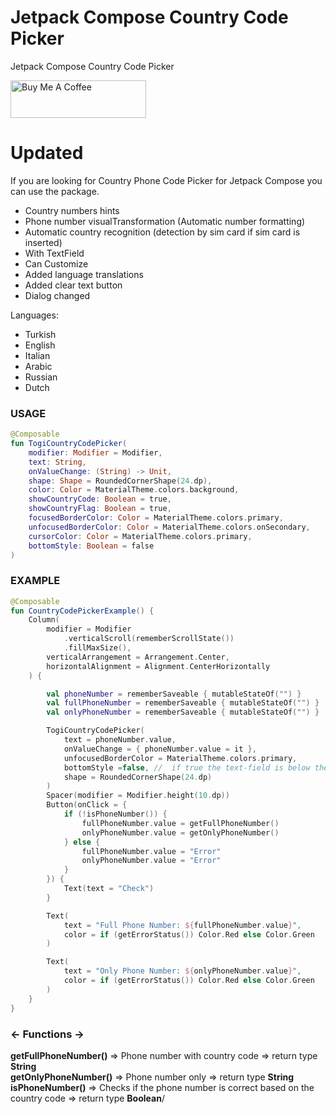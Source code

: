 # Jetpack Compose Country Code Picker

Jetpack Compose Country Code Picker

<a href="https://www.buymeacoffee.com/mcode" target="_blank"><img src="https://cdn.buymeacoffee.com/buttons/v2/default-yellow.png" alt="Buy Me A Coffee" style="height: 60px !important;width: 217px !important;" ></a>

<h1>Updated</h1>

If you are looking for Country Phone Code Picker for Jetpack Compose you can use the package.

* Country numbers hints
* Phone number visualTransformation (Automatic number formatting)
* Automatic country recognition (detection by sim card if sim card is inserted)
* With TextField
* Can Customize
* Added language translations
* Added clear text button
* Dialog changed

Languages:

* Turkish
* English
* Italian
* Arabic
* Russian
* Dutch




<h3> USAGE </h3>

```kotlin
@Composable
fun TogiCountryCodePicker(
    modifier: Modifier = Modifier,
    text: String,
    onValueChange: (String) -> Unit,
    shape: Shape = RoundedCornerShape(24.dp),
    color: Color = MaterialTheme.colors.background,
    showCountryCode: Boolean = true,
    showCountryFlag: Boolean = true,
    focusedBorderColor: Color = MaterialTheme.colors.primary,
    unfocusedBorderColor: Color = MaterialTheme.colors.onSecondary,
    cursorColor: Color = MaterialTheme.colors.primary,
    bottomStyle: Boolean = false
)

```  

<h3> EXAMPLE </h3>


```kotlin
@Composable
fun CountryCodePickerExample() {
    Column(
        modifier = Modifier
            .verticalScroll(rememberScrollState())
            .fillMaxSize(),
        verticalArrangement = Arrangement.Center,
        horizontalAlignment = Alignment.CenterHorizontally
    ) {

        val phoneNumber = rememberSaveable { mutableStateOf("") }
        val fullPhoneNumber = rememberSaveable { mutableStateOf("") }
        val onlyPhoneNumber = rememberSaveable { mutableStateOf("") }

        TogiCountryCodePicker(
            text = phoneNumber.value,
            onValueChange = { phoneNumber.value = it },
            unfocusedBorderColor = MaterialTheme.colors.primary,
            bottomStyle =false, //  if true the text-field is below the country code selector at the top.
            shape = RoundedCornerShape(24.dp)
        )
        Spacer(modifier = Modifier.height(10.dp))
        Button(onClick = {
            if (!isPhoneNumber()) {
                fullPhoneNumber.value = getFullPhoneNumber()
                onlyPhoneNumber.value = getOnlyPhoneNumber()
            } else {
                fullPhoneNumber.value = "Error"
                onlyPhoneNumber.value = "Error"
            }
        }) {
            Text(text = "Check")
        }

        Text(
            text = "Full Phone Number: ${fullPhoneNumber.value}",
            color = if (getErrorStatus()) Color.Red else Color.Green
        )

        Text(
            text = "Only Phone Number: ${onlyPhoneNumber.value}",
            color = if (getErrorStatus()) Color.Red else Color.Green
        )
    }
}

```

<h3><- Functions -></h3>

<b>getFullPhoneNumber()</b>  => Phone number with country code => return type <b>String</b> </br>
<b>getOnlyPhoneNumber()</b> => Phone number only => return type <b>String</b> </br>
<b>isPhoneNumber()</b> => Checks if the phone number is correct based on the country code => return type <b>Boolean</b>/</br>


